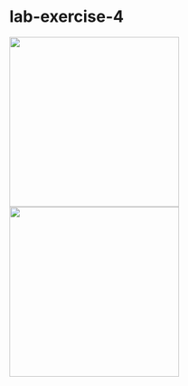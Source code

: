 # lab-exercise-4
<img width="300" src = "LAB4/Two.activity.challenge/twoactivitychallenge.gif"/>
<img width="300" src = "LAB4/Two.activity/twoactivity.gif"/>
